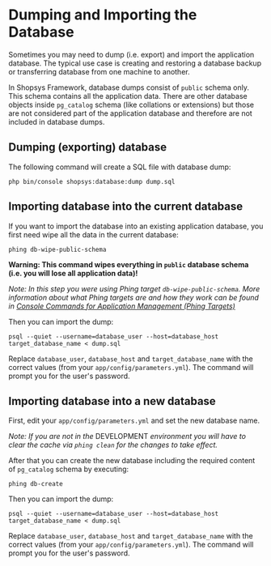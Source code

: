 # Dumping and Importing the Database
Sometimes you may need to dump (i.e. export) and import the application database.
The typical use case is creating and restoring a database backup or transferring database from one machine to another.

In Shopsys Framework, database dumps consist of `public` schema only.
This schema contains all the application data.
There are other database objects inside `pg_catalog` schema (like collations or extensions) but those are not considered part of the application database and therefore are not included in database dumps.  

## Dumping (exporting) database
The following command will create a SQL file with database dump:
```
php bin/console shopsys:database:dump dump.sql
```

## Importing database into the current database
If you want to import the database into an existing application database, you first need wipe all the data in the current database:
```
phing db-wipe-public-schema
```
**Warning: This command wipes everything in `public` database schema (i.e. you will lose all application data)!**

*Note: In this step you were using Phing target `db-wipe-public-schema`.
More information about what Phing targets are and how they work can be found in [Console Commands for Application Management (Phing Targets)](../introduction/console-commands-for-application-management-phing-targets.md)*

Then you can import the dump:
```
psql --quiet --username=database_user --host=database_host target_database_name < dump.sql
```

Replace `database_user`, `database_host` and `target_database_name` with the correct values (from your `app/config/parameters.yml`).
The command will prompt you for the user's password.

## Importing database into a new database
First, edit your `app/config/parameters.yml` and set the new database name.

*Note: If you are not in the* DEVELOPMENT *environment you will have to clear the cache via `phing clean` for the changes to take effect.*

After that you can create the new database including the required content of `pg_catalog` schema by executing:
```
phing db-create
```

Then you can import the dump:
```
psql --quiet --username=database_user --host=database_host target_database_name < dump.sql
```

Replace `database_user`, `database_host` and `target_database_name` with the correct values (from your `app/config/parameters.yml`).
The command will prompt you for the user's password.
